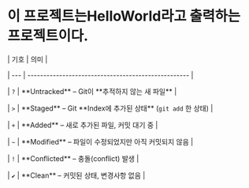 # 이 프로젝트는HelloWorld라고 출력하는 프로젝트이다.





| 기호  | 의미                                                  |

| --- | --------------------------------------------------- |

| `?` | \*\*Untracked\*\* – Git이 \*\*추적하지 않는 새 파일\*\*               |

| `>` | \*\*Staged\*\* – Git \*\*Index에 추가된 상태\*\* (`git add` 한 상태) |

| `+` | \*\*Added\*\* – 새로 추가된 파일, 커밋 대기 중                      |

| `~` | \*\*Modified\*\* – 파일이 수정되었지만 아직 커밋되지 않음                |

| `!` | \*\*Conflicted\*\* – 충돌(conflict) 발생                    |

| `✔` | \*\*Clean\*\* – 커밋된 상태, 변경사항 없음                         |



